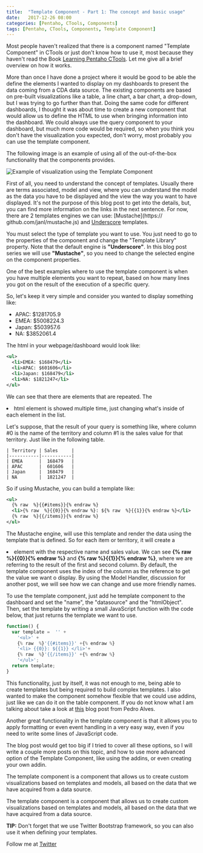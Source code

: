 ```yaml
---
title:  "Template Component - Part 1: The concept and basic usage"
date:   2017-12-26 08:00
categories: [Pentaho, CTools, Components]
tags: [Pentaho, CTools, Components, Template Component]
---
```


Most people haven't realized that there is a component named "Template Component" in CTools or just don't know how to use it, most because they haven't read the Book [Learning Pentaho CTools](https://www.packtpub.com/big-data-and-business-intelligence/learning-pentaho-ctools). Let me give all a brief overview on how it works.

More than once I have done a project where it would be good to be able the define the elements I wanted to display on my dashboards to present the data coming from a CDA data source. The existing components are based on pre-built visualizations like a table, a line chart, a bar chart, a drop-down, but I was trying to go further than that. Doing the same code for different dashboards, I thought it was about time to create a new component that would allow us to define the HTML to use when bringing information into the dashboard. We could always use the query component to your dashboard, but much more code would be required, so when you think you don't have the visualization you expected, don't worry, most probably you can use the template component. 

The following image is an example of using all of the out-of-the-box functionality that the components provides. 

![Example of visualization using the Template Component](http://mfgaspar.github.io/assets/template_component_1.png)

First of all, you need to understand the concept of templates. Usually there are terms associated, model and view, where you can understand the model as  the data you have to be displayed and the view the way you want to have displayed. It's not the purpose of this blog post to get into the details, but, you can find more information on the links in the next sentence. For now, there are 2 templates engines we can use: [Mustache](https:// github.com/janl/mustache.js) and  [Underscore](http://underscorejs.org/#template) templates. 

You must select the type of template you want to use. You just need to go to the properties of the component and change the "Template Library" property. Note that the default engine is **"Underscore"**. In this blog post series we will use **"Mustache"**, so you need to change the selected engine on the component properties.  

One of the best examples where to use the template component is when you have multiple elements you want to repeat, based on how many lines you got on the result of the execution of a specific query. 

So, let's keep it very simple and consider you wanted to display something like: 

- APAC: $1281705.9 
- EMEA: $5008224.3 
- Japan: $503957.6 
- NA: $3852061.4

The html in your webpage/dashboard would look like:

```xml
<ul>
  <li>EMEA: $168479</li>
  <li>APAC: $601606</li>
  <li>Japan: $168479</li>
  <li>NA: $1821247</li>
</ul>
```

We can see that there are elements that are repeated. The <li> html element is showed multiple time, just changing what's inside of each element in the list. 


Let's suppose, that the result of your query is something like, where column #0 is the name of the territory and column #1 is the sales value for that territory. Just like in the following table. 


	| Territory | Sales     | 
	|-----------|-----------|
	| EMEA      |  168479   |
	| APAC      |  601606   |
	| Japan     |  168479   |
	| NA        |  1821247  |


So if using Mustache, you can build a template like: 

```xml
<ul>
  {% raw  %}{{#items}}{% endraw %}
  <li>{% raw  %}{{0}}{% endraw %}: ${% raw  %}{{1}}{% endraw %}</li>
  {% raw  %}{{/items}}{% endraw %}
</ul>  
```

The Mustache engine, will use this template and render the data using the template that is defined. So for each item or territory, it will create a <li> element with the respective name and sales value. We can see **{% raw  %}{{0}}{% endraw %}** and **{% raw  %}{{1}}{% endraw %}**, where we are referring to the result of the first and second column. By default, the template component uses the index of the column as the reference to get the value we want o display. By using the Model Handler, discussion for another post, we will see how we can change and use more friendly names. 

To use the template component, just add he template component to the dashboard and set the "name", the "datasource" and the "htmlObject". Then, set the template by writing a small JavaScript function with the code below, that just returns the template we want to use.  


```js
function() { 
  var template =  '' +
    '<ul>' +
    {% raw  %}'{{#items}}' +{% endraw %}
    '<li> {{0}}: ${{1}} </li>'+
    {% raw  %}'{{/items}}' +{% endraw %}
    '</ul>'; 
  return template;
} 
```


This functionality, just by itself, it was not enough to me, being able to create templates but being required to build complex templates. I also wanted to make the component somehow flexible that we could use addins, just like we can do it on the table component. If you do not know what I am talking about take a look at [this](http://pedroalves-bi.blogspot.pt/2011/12/introducing-add-ins-in-ctools.html) blog post from Pedro Alves.

Another great functionality in the template component is that it allows you to apply formatting or even event handling in a very easy way, even if you need to write some lines of JavaScript code.

The blog post would get too big if I tried to cover all these options, so I will write a couple more posts on this topic, and how to use more advanced option of the Template Component, like using the addins, or even creating your own addin. 

The template component is a component that allows us to create custom visualizations based on templates and models, all based on the data that we have acquired from a data source. 


The template component is a component that allows us to create custom visualizations based on templates and models, all based on the data that we have acquired from a data source. 

**TIP:**
Don't forget that we use Twitter Bootstrap framework, so you can also use it when defining your templates. 



Follow me at [Twitter](https://twitter.com/migfgaspar)

[Live Insights]: #

